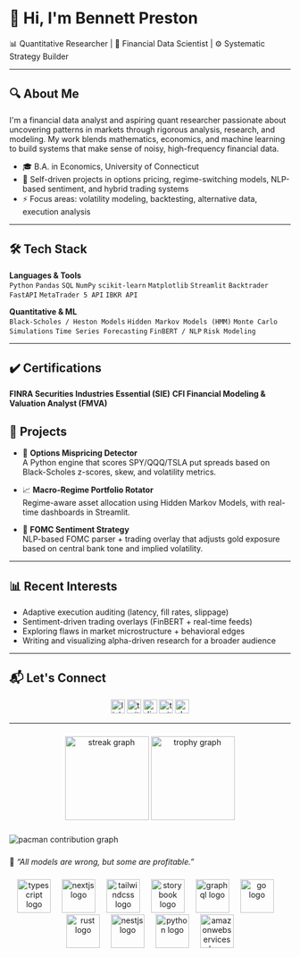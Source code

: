 # 👋 Hi, I'm Bennett Preston

📊 Quantitative Researcher | 🧠 Financial Data Scientist | ⚙️ Systematic Strategy Builder

---

## 🔍 About Me

I'm a financial data analyst and aspiring quant researcher passionate about uncovering patterns in markets through rigorous analysis, research, and modeling. My work blends mathematics, economics, and machine learning to build systems that make sense of noisy, high-frequency financial data.

- 🎓 B.A. in Economics, University of Connecticut
- 🧠 Self-driven projects in options pricing, regime-switching models, NLP-based sentiment, and hybrid trading systems
- ⚡ Focus areas: volatility modeling, backtesting, alternative data, execution analysis

---

## 🛠️ Tech Stack

**Languages & Tools**  
`Python` `Pandas` `SQL` `NumPy` `scikit-learn` `Matplotlib` `Streamlit` `Backtrader` `FastAPI` `MetaTrader 5 API` `IBKR API`

**Quantitative & ML**  
`Black-Scholes / Heston Models` `Hidden Markov Models (HMM)` `Monte Carlo Simulations` `Time Series Forecasting` `FinBERT / NLP` `Risk Modeling`

---

## ✔️ Certifications

**FINRA Securities Industries Essential (SIE)** **CFI Financial Modeling & Valuation Analyst (FMVA)**

## 📁 Projects

- 🔎 **Options Mispricing Detector**  
  A Python engine that scores SPY/QQQ/TSLA put spreads based on Black-Scholes z-scores, skew, and volatility metrics.

- 📈 **Macro-Regime Portfolio Rotator**  
  Regime-aware asset allocation using Hidden Markov Models, with real-time dashboards in Streamlit.

- 🧾 **FOMC Sentiment Strategy**  
  NLP-based FOMC parser + trading overlay that adjusts gold exposure based on central bank tone and implied volatility.

---

## 📊 Recent Interests

- Adaptive execution auditing (latency, fill rates, slippage)
- Sentiment-driven trading overlays (FinBERT + real-time feeds)
- Exploring flaws in market microstructure + behavioral edges
- Writing and visualizing alpha-driven research for a broader audience

---

## 📬 Let's Connect

<div align="center">
  <img src="https://img.shields.io/static/v1?message=LinkedIn&logo=linkedin&label=&color=0077B5&logoColor=white&labelColor=&style=for-the-badge" height="25" alt="linkedin logo"  />
  <img src="https://img.shields.io/static/v1?message=Twitter&logo=twitter&label=&color=1DA1F2&logoColor=white&labelColor=&style=for-the-badge" height="25" alt="twitter logo"  />
  <img src="https://img.shields.io/static/v1?message=Discord&logo=discord&label=&color=7289DA&logoColor=white&labelColor=&style=for-the-badge" height="25" alt="discord logo"  />
  <img src="https://img.shields.io/static/v1?message=Twitch&logo=twitch&label=&color=9146FF&logoColor=white&labelColor=&style=for-the-badge" height="25" alt="twitch logo"  />
  <img src="https://img.shields.io/static/v1?message=dev.to&logo=dev.to&label=&color=0A0A0A&logoColor=white&labelColor=&style=for-the-badge" height="25" alt="devto logo"  />
</div>


---

###

<div align="center">
  <img src="https://streak-stats.demolab.com?user=maurodesouza&locale=en&mode=daily&theme=dracula&hide_border=false&border_radius=5&order=3" height="150" alt="streak graph"  />
  <img src="https://github-profile-trophy.vercel.app?username=maurodesouza&theme=dracula&column=-1&row=1&margin-w=8&margin-h=8&no-bg=false&no-frame=false&order=4" height="150" alt="trophy graph"  />
</div>

###

<picture>
  <source media="(prefers-color-scheme: dark)" srcset="https://raw.githubusercontent.com/maurodesouza/maurodesouza/output/pacman-contribution-graph-dark.svg">
  <source media="(prefers-color-scheme: light)" srcset="https://raw.githubusercontent.com/maurodesouza/maurodesouza/output/pacman-contribution-graph.svg">
  <img alt="pacman contribution graph" src="https://raw.githubusercontent.com/maurodesouza/maurodesouza/output/pacman-contribution-graph.svg">
</picture>

###
🧠 *“All models are wrong, but some are profitable.”*  

###

<div align="center">
  <img src="https://skillicons.dev/icons?i=ts" height="60" alt="typescript logo"  />
  <img width="12" />
  <img src="https://skillicons.dev/icons?i=nextjs" height="60" alt="nextjs logo"  />
  <img width="12" />
  <img src="https://skillicons.dev/icons?i=tailwind" height="60" alt="tailwindcss logo"  />
  <img width="12" />
  <img src="https://cdn.jsdelivr.net/gh/devicons/devicon/icons/storybook/storybook-original.svg" height="60" alt="storybook logo"  />
  <img width="12" />
  <img src="https://skillicons.dev/icons?i=graphql" height="60" alt="graphql logo"  />
  <img width="12" />
  <img src="https://skillicons.dev/icons?i=go" height="60" alt="go logo"  />
  <img width="12" />
  <img src="https://skillicons.dev/icons?i=rust" height="60" alt="rust logo"  />
  <img width="12" />
  <img src="https://skillicons.dev/icons?i=nestjs" height="60" alt="nestjs logo"  />
  <img width="12" />
  <img src="https://skillicons.dev/icons?i=py" height="60" alt="python logo"  />
  <img width="12" />
  <img src="https://skillicons.dev/icons?i=aws" height="60" alt="amazonwebservices logo"  />
</div>

###
